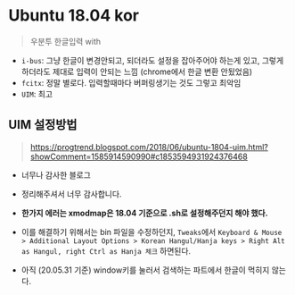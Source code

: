 # Ubuntu 18.04 kor
> 우분투 한글입력 with 

- `i-bus`: 그냥 한글이 변경안되고, 되더라도 설정을 잡아주어야 하는게 있고, 그렇게 하더라도 제대로 입력이 안되는 느낌 (chrome에서 한글 변환 안됬었음)
- `fcitx`: 정말 별로다. 입력할때마다 버퍼링생기는 것도 그렇고 최악임
- `UIM`: 최고

## UIM 설정방법
> https://progtrend.blogspot.com/2018/06/ubuntu-1804-uim.html?showComment=1585914590990#c1853594931924376468

- 너무나 감사한 블로그
- 정리해주셔서 너무 감사합니다.

- **한가지 에러는 xmodmap은 18.04 기준으로 .sh로 설정해주던지 해야 했다.**
- 이를 해결하기 위해서는 bin 파일을 수정하던지, `Tweaks`에서 `Keyboard & Mouse > Additional Layout Options > Korean Hangul/Hanja keys > Right Alt as Hangul, right Ctrl as Hanja 체크` 하면된다.
- 아직 (20.05.31 기준) window키를 눌러서 검색하는 파트에서 한글이 먹히지 않는다.